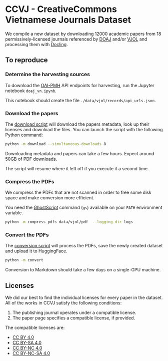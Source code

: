 # CCVJ - CreativeCommons Vietnamese Journals Dataset

We compile a new dataset by downloading 12000 academic papers from 18 permissively-licensed journals referenced by [DOAJ](https://doaj.org) and/or [VJOL](https://vjol.info.vn) and processing them with [Docling](https://github.com/docling-project/docling).

## To reproduce

### Determine the harvesting sources

To download the [OAI-PMH](https://www.openarchives.org/pmh/) API endpoints for harvesting, run the Jupyter notebook `doaj_vn.ipynb`.

This notebook should create the file `./data/vjol/records/api_urls.json`.

### Download the papers

The [download script](./download.py) will download the papers metadata, look up their licenses and download the files. You can launch the script with the following Python command:

```bash
python -m download --simultaneous-downloads 8
```

Downloading metadata and papers can take a few hours. Expect around 50GB of PDF downloads. 

The script will resume where it left off if you execute it a second time.

### Compress the PDFs

We compress the PDFs that are not scanned in order to free some disk space and make conversion more efficient.

You need the [GhostScript](https://www.ghostscript.com) command (`gs`) available on your `PATH` environment variable.

```bash
python -m compress_pdfs data/vjol/pdf  --logging-dir logs
```

### Convert the PDFs

The [conversion script](./convert.py) will process the PDFs, save the newly created dataset and upload it to HuggingFace.

```bash
python -m convert
```

Conversion to Markdown should take a few days on a single-GPU machine.

## Licenses

We did our best to find the individual licenses for every paper in the dataset. All of the works in CCVJ satisfy the following conditions:
1. The publishing journal operates under a compatible license.
2. The paper page specifies a compatible license, if provided.

The compatible licenses are:

- [CC BY 4.0](https://creativecommons.org/licenses/by/4.0)
- [CC BY-SA 4.0](https://creativecommons.org/licenses/by-sa/4.0)
- [CC BY-NC 4.0](https://creativecommons.org/licenses/by-nc/4.0)
- [CC BY-NC-SA 4.0](https://creativecommons.org/licenses/by-nc-sa/4.0)